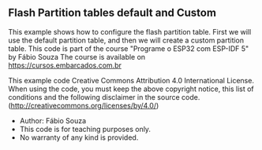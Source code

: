 ## Flash Partition tables default and Custom

This example shows how to configure the flash partition table.
First we will use the default partition table, and then we will create a custom partition table.
This code is part of the course "Programe o ESP32 com ESP-IDF 5" by Fábio Souza
The course is available on https://cursos.embarcados.com.br

This example code Creative Commons Attribution 4.0 International License.
When using the code, you must keep the above copyright notice,
this list of conditions and the following disclaimer in the source code.
(http://creativecommons.org/licenses/by/4.0/)

- Author: Fábio Souza
- This code is for teaching purposes only.
- No warranty of any kind is provided.
